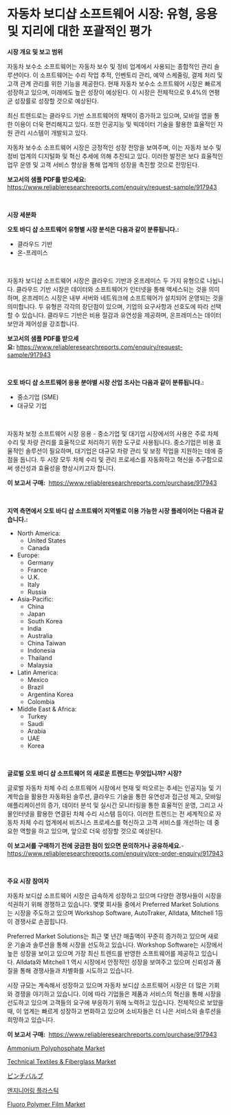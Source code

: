 <p><h1>자동차 보디샵 소프트웨어 시장: 유형, 응용 및 지리에 대한 포괄적인 평가</h1></p><p><strong>시장 개요 및 보고 범위</strong></p>
<p><p>자동차 보수소 소프트웨어는 자동차 보수 및 정비 업계에서 사용되는 종합적인 관리 솔루션이다. 이 소프트웨어는 수리 작업 추적, 인벤토리 관리, 예약 스케줄링, 결제 처리 및 고객 관계 관리를 위한 기능을 제공한다. 현재 자동차 보수소 소프트웨어 시장은 빠르게 성장하고 있으며, 미래에도 높은 성장이 예상된다. 이 시장은 전체적으로 9.4%의 연평균 성장률로 성장할 것으로 예상된다. </p><p>최신 트렌드로는 클라우드 기반 소프트웨어의 채택이 증가하고 있으며, 모바일 앱을 통한 이용이 더욱 편리해지고 있다. 또한 인공지능 및 빅데이터 기술을 활용한 효율적인 자원 관리 시스템이 개발되고 있다. </p><p>자동차 보수소 소프트웨어 시장은 긍정적인 성장 전망을 보여주며, 이는 자동차 보수 및 정비 업계의 디지털화 및 혁신 추세에 의해 추진되고 있다. 이러한 발전은 보다 효율적인 업무 운영 및 고객 서비스 향상을 통해 업계의 성장을 촉진할 것으로 전망된다.</p></p>
<p><strong>보고서의 샘플 PDF를 받으세요:</strong> <a href="https://www.reliableresearchreports.com/enquiry/request-sample/917943">https://www.reliableresearchreports.com/enquiry/request-sample/917943</a></p>
<p>&nbsp;</p>
<p><strong>시장 세분화</strong></p>
<p><strong>오토 바디 샵 소프트웨어 유형별 시장 분석은 다음과 같이 분류됩니다.:</strong></p>
<p><ul><li>클라우드 기반</li><li>온-프레미스</li></ul></p>
<p>&nbsp;</p>
<p><p>자동차 보디샵 소프트웨어 시장은 클라우드 기반과 온프레미스 두 가지 유형으로 나뉩니다. 클라우드 기반 시장은 데이터와 소프트웨어가 인터넷을 통해 액세스되는 것을 의미하며, 온프레미스 시장은 내부 서버와 네트워크에 소프트웨어가 설치되어 운영되는 것을 의미합니다. 두 유형은 각각의 장단점이 있으며, 기업의 요구사항과 선호도에 따라 선택할 수 있습니다. 클라우드 기반은 비용 절감과 유연성을 제공하며, 온프레미스는 데이터 보안과 제어성을 강조합니다.</p></p>
<p><strong>보고서의 샘플 PDF를 받으세요:</strong>&nbsp;<a href="https://www.reliableresearchreports.com/enquiry/request-sample/917943">https://www.reliableresearchreports.com/enquiry/request-sample/917943</a></p>
<p>&nbsp;</p>
<p><strong> 오토 바디 샵 소프트웨어 응용 분야별 시장 산업 조사는 다음과 같이 분류됩니다.:</strong></p>
<p><ul><li>중소기업 (SME)</li><li>대규모 기업</li></ul></p>
<p>&nbsp;</p>
<p><p>자동차 보정 소프트웨어 시장 응용 - 중소기업 및 대기업 시장에서의 사용은 주로 차체 수리 및 차량 관리를 효율적으로 처리하기 위한 도구로 사용됩니다. 중소기업은 비용 효율적인 솔루션이 필요하며, 대기업은 대규모 차량 관리 및 보정 작업을 지원하는 데에 중점을 둡니다. 두 시장 모두 차체 수리 및 관리 프로세스를 자동화하고 혁신을 추구함으로써 생산성과 효율성을 향상시키고자 합니다.</p></p>
<p><strong>이 보고서 구매:</strong>&nbsp; <a href="https://www.reliableresearchreports.com/purchase/917943">https://www.reliableresearchreports.com/purchase/917943</a></p>
<p>&nbsp;</p>
<p><strong>지역 측면에서 오토 바디 샵 소프트웨어 지역별로 이용 가능한 시장 플레이어는 다음과 같습니다.:</strong></p>
<p><ul>
    <li>
        North America:
        <ul>
            <li>United States</li>
            <li>Canada</li>
        </ul>
    </li>
    <li>
        Europe:
        <ul>
            <li>Germany</li>
            <li>France</li>
            <li>U.K.</li>
            <li>Italy</li>
            <li>Russia</li>
        </ul>
    </li>
    <li>
        Asia-Pacific:
        <ul>
            <li>China</li>
            <li>Japan</li>
            <li>South Korea</li>
            <li>India</li>
            <li>Australia</li>
            <li>China Taiwan</li>
            <li>Indonesia</li>
            <li>Thailand</li>
            <li>Malaysia</li>
        </ul>
    </li>
    <li>
        Latin America:
        <ul>
            <li>Mexico</li>
            <li>Brazil</li>
            <li>Argentina Korea</li>
            <li>Colombia</li>
        </ul>
    </li>
    <li>
        Middle East & Africa:
        <ul>
            <li>Turkey</li>
            <li>Saudi</li>
            <li>Arabia</li>
            <li>UAE</li>
            <li>Korea</li>
        </ul>
    </li>
    </ul></p>
<p>&nbsp;</p>
<p><strong>글로벌 오토 바디 샵 소프트웨어 의 새로운 트렌드는 무엇입니까? 시장?</strong></p>
<p><p>글로벌 자동차 차체 수리 소프트웨어 시장에서 현재 및 떠오르는 추세는 인공지능 및 기계학습을 활용한 자동화된 솔루션, 클라우드 기술을 통한 유연성과 접근성 제고, 모바일 애플리케이션의 증가, 데이터 분석 및 실시간 모니터링을 통한 효율적인 운영, 그리고 사물인터넷을 활용한 연결된 차체 수리 시스템 등이다. 이러한 트렌드는 전 세계적으로 자동차 차체 수리 업계에서 비즈니스 프로세스를 혁신하고 고객 서비스를 개선하는 데 중요한 역할을 하고 있으며, 앞으로 더욱 성장할 것으로 예상된다.</p></p>
<p><strong>이 보고서를 구매하기 전에 궁금한 점이 있으면 문의하거나 공유하세요.</strong>- <a href="https://www.reliableresearchreports.com/enquiry/pre-order-enquiry/917943">https://www.reliableresearchreports.com/enquiry/pre-order-enquiry/917943</a></p>
<p>&nbsp;</p>
<p><strong>주요 시장 참여자</strong></p>
<p><p>자동차 보디샵 소프트웨어 시장은 급속하게 성장하고 있으며 다양한 경쟁사들이 시장을 석권하기 위해 경쟁하고 있습니다. 몇몇 회사들 중에서 Preferred Market Solutions는 시장을 주도하고 있으며 Workshop Software, AutoTraker, Alldata, Mitchell 1등이 경쟁사로 손꼽힙니다.</p><p>Preferred Market Solutions는 최근 몇 년간 매출액이 꾸준히 증가하고 있으며 새로운 기술과 솔루션을 통해 시장을 선도하고 있습니다. Workshop Software는 시장에서 높은 성장을 보이고 있으며 가장 최신 트렌드를 반영한 소프트웨어를 제공하고 있습니다. Alldata와 Mitchell 1 역시 시장에서 안정적인 성장을 보여주고 있으며 신뢰성과 품질을 통해 경쟁사들과 차별화를 시도하고 있습니다.</p><p>시장 규모는 계속해서 성장하고 있으며 자동차 보디샵 소프트웨어 시장은 더 많은 기회와 경쟁을 야기하고 있습니다. 이에 따라 기업들은 제품과 서비스의 혁신을 통해 시장을 선도하고 있으며 고객들의 요구에 부응하기 위해 노력하고 있습니다. 전체적으로 보았을 때, 이 업계는 빠르게 성장하고 변화하고 있으며 소비자들은 더 나은 서비스와 솔루션을 희망하고 있습니다.</p></p>
<p><strong>이 보고서 구매:</strong>&nbsp;&nbsp;<a href="https://www.reliableresearchreports.com/purchase/917943">https://www.reliableresearchreports.com/purchase/917943</a></p>
<p><p><a href="https://view.publitas.com/reportprime-1/ammonium-polyphosphate-market-research-report-provides-thorough-industry-overview-which-offers-an-in-depth-analysis-of-product-trends-and-new-market-divisions/">Ammonium Polyphosphate Market</a></p><p><a href="https://circular-yam-9b9.notion.site/Technical-Textiles-Fiberglass-Market-Size-and-Growth-Market-Segmentation-Regional-and-Country-Br-0dfbaedc8f7840cc8b0a2e77b8ec2792">Technical Textiles & Fiberglass Market</a></p><p><a href="https://medium.com/@violetap1969/%E3%83%94%E3%83%B3%E3%83%81%E3%83%90%E3%83%AB%E3%83%96%E5%B8%82%E5%A0%B4%E3%83%A1%E3%83%88%E3%83%AA%E3%83%83%E3%82%AF%E3%82%B9%E3%81%AE%E8%A7%A3%E8%AA%AD-%E5%B8%82%E5%A0%B4%E3%82%B7%E3%82%A7%E3%82%A2-%E3%83%88%E3%83%AC%E3%83%B3%E3%83%89-%E6%88%90%E9%95%B7%E3%83%91%E3%82%BF%E3%83%BC%E3%83%B3-1a9c1894f78d">ピンチバルブ</a></p><p><a href="https://medium.com/@danielneavesallisons03mba/%EA%B3%B5%ED%95%99-%ED%94%8C%EB%9D%BC%EC%8A%A4%ED%8B%B1-%EC%8B%9C%EC%9E%A5%EC%9D%80-%EC%8B%9C%EC%9E%A5-%EC%A0%90%EC%9C%A0%EC%9C%A8-%ED%81%AC%EA%B8%B0-%EB%B0%8F-2031%EB%85%84%EA%B9%8C%EC%A7%80%EC%9D%98-%EC%98%88%EC%83%81-%EC%98%88%EC%B8%A1%EC%97%90-%EC%B4%88%EC%A0%90%EC%9D%84-%EB%A7%9E%EC%B6%94%EA%B3%A0-%EC%9E%88%EC%8A%B5%EB%8B%88%EB%8B%A4-404f114560f2">엔지니어링 플라스틱</a></p><p><a href="https://angry-finch-aaf.notion.site/Fluoro-Polymer-Film-Market-Share-Market-New-Trends-Analysis-Report-By-Type-By-Application-By-End-b28166e60f2a4f29bdb879beb5d0b06c">Fluoro Polymer Film Market</a></p></p>
